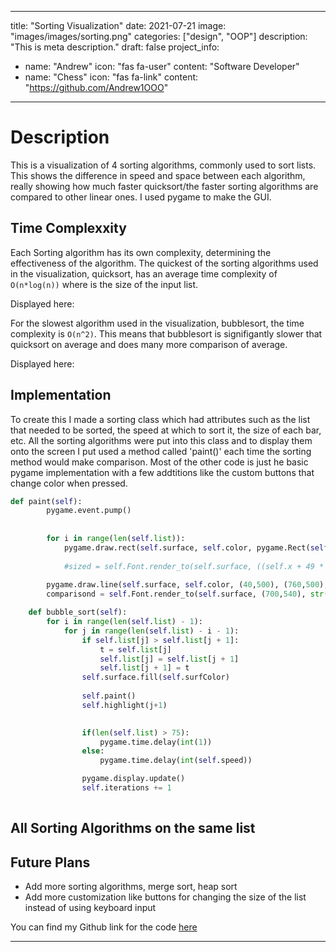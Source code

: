 ---
title: "Sorting Visualization"
date: 2021-07-21
image: "images/images/sorting.png"
categories: ["design", "OOP"]
description: "This is meta description."
draft: false
project_info:
- name: "Andrew"
  icon: "fas fa-user"
  content: "Software Developer"
- name: "Chess"
  icon: "fas fa-link"
  content: "https://github.com/Andrew1OOO"

-----------

# Description
<!--more-->
This is a visualization of 4 sorting algorithms, commonly used to sort lists. This shows the difference in speed and space between each algorithm, really showing how much faster quicksort/the faster sorting algorithms are compared to other linear ones. I used pygame to make the GUI. 

## Time Complexxity

Each Sorting algorithm has its own complexity, determining the effectiveness of the algorithm. The quickest of the sorting algorithms used in the visualization, quicksort, has an average time complexity of `O(n*log(n))` where is the size of the input list.  

Displayed here:

<!-- display quicksort -->

For the slowest algorithm used in the visualization, bubblesort, the time complexity is `O(n^2)`. This means that bubblesort is signifigantly slower that quicksort on average and does many more comparison of average. 

Displayed here:

<!-- display bubblesort -->


## Implementation

To create this I made a sorting class which had attributes such as the list that needed to be sorted, the speed at which to sort it, the size of each bar, etc. All the sorting algorithms were put into this class and to display them onto the screen I put used a method called 'paint()' each time the sorting method would make comparison. Most of the other code is just he basic pygame implementation with a few addtitions like the custom buttons that change color when pressed. 


```python
def paint(self):
        pygame.event.pump()
        
        
        for i in range(len(self.list)):
            pygame.draw.rect(self.surface, self.color, pygame.Rect(self.x + (self.size+self.space) * i, self.y-self.list[i], self.size, self.list[i]))
            
            #sized = self.Font.render_to(self.surface, ((self.x + 49 * i)+15,self.y + 30), str(self.list[i]), (0,0,0))
            
        pygame.draw.line(self.surface, self.color, (40,500), (760,500), 1)
        comparisond = self.Font.render_to(self.surface, (700,540), str(self.iterations), (255,255,255))

    def bubble_sort(self):
        for i in range(len(self.list) - 1):
            for j in range(len(self.list) - i - 1):
                if self.list[j] > self.list[j + 1]:
                    t = self.list[j]
                    self.list[j] = self.list[j + 1]
                    self.list[j + 1] = t
                self.surface.fill(self.surfColor)
                
                self.paint()
                self.highlight(j+1)

                
                if(len(self.list) > 75):
                    pygame.time.delay(int(1))
                else:
                    pygame.time.delay(int(self.speed))

                pygame.display.update()
                self.iterations += 1
        
```
## All Sorting Algorithms on the same list

<!--show a gif of each algorithm on the same list-->

## Future Plans
 - Add more sorting algorithms, merge sort, heap sort
 - Add more customization like buttons for changing the size of the list instead of using keyboard input



You can find my Github link for the code [here](https://github.com/Andrew1OOO/Andrew-Projects)
***
